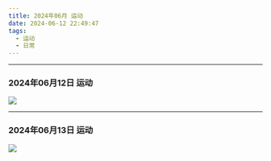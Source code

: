 ```yaml
---
title: 2024年06月 运动
date: 2024-06-12 22:49:47
tags: 
  - 运动
  - 日常
---
```


<link rel="stylesheet" href="/../css/base.css">
<link rel="stylesheet" href="/../css/center.css">
<link rel="stylesheet" href="/../css/images.css">

--- 

### 2024年06月12日 运动




<img class="half" src="/../images/exercise/2024-06-12.jpg"></img>


--- 

### 2024年06月13日 运动




<img class="half" src="/../images/exercise/2024-06-13.jpg"></img>
